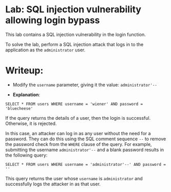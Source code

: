 
# Lab: SQL injection vulnerability allowing login bypass

This lab contains a SQL injection vulnerability in the login function.

To solve the lab, perform a SQL injection attack that logs in to the application as the `administrator` user.


# Writeup:

- Modify the `username` parameter, giving it the value: `administrator'--`

- **Explanation**:

`SELECT * FROM users WHERE username = 'wiener' AND password = 'bluecheese'`

If the query returns the details of a user, then the login is successful. Otherwise, it is rejected.

In this case, an attacker can log in as any user without the need for a password. They can do this using the SQL comment sequence `--` to remove the password check from the `WHERE` clause of the query. For example, submitting the username `administrator'--` and a blank password results in the following query:

`SELECT * FROM users WHERE username = 'administrator'--' AND password = ''`

This query returns the user whose `username` is `administrator` and successfully logs the attacker in as that user.